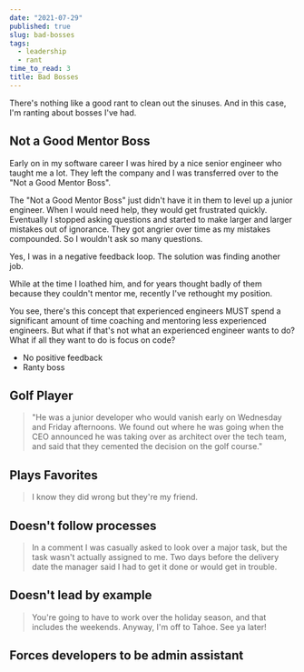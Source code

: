 ```yaml
---
date: "2021-07-29"
published: true
slug: bad-bosses
tags:
  - leadership
  - rant
time_to_read: 3
title: Bad Bosses
---
```


There's nothing like a good rant to clean out the sinuses. And in this case, I'm ranting about bosses I've had.

## Not a Good Mentor Boss

Early on in my software career I was hired by a nice senior engineer who taught me a lot. They left the company and I was transferred over to the "Not a Good Mentor Boss".

The "Not a Good Mentor Boss" just didn't have it in them to level up a junior engineer. When I would need help, they would get frustrated quickly. Eventually I stopped asking questions and started to make larger and larger mistakes out of ignorance. They got angrier over time as my mistakes compounded. So I wouldn't ask so many questions.

Yes, I was in a negative feedback loop. The solution was finding another job.

While at the time I loathed him, and for years thought badly of them because they couldn't mentor me, recently I've rethought my position.

You see, there's this concept that experienced engineers MUST spend a significant amount of time coaching and mentoring less experienced engineers. But what if that's not what an experienced engineer wants to do? What if all they want to do is focus on code?

- No positive feedback
- Ranty boss

## Golf Player

> "He was a junior developer who would vanish early on Wednesday and Friday afternoons. We found out where he was going when the CEO announced he was taking over as architect over the tech team, and said that they cemented the decision on the golf course."

## Plays Favorites

> I know they did wrong but they're my friend.

## Doesn't follow processes

> In a comment I was casually asked to look over a major task, but the task wasn't actually assigned to me. Two days before the delivery date the manager said I had to get it done or would get in trouble.

## Doesn't lead by example

> You're going to have to work over the holiday season, and that includes the weekends. Anyway, I'm off to Tahoe. See ya later!

## Forces developers to be admin assistant

